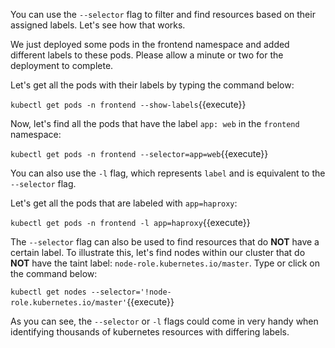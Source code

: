 You can use the `--selector` flag to filter and find resources based on their assigned labels. Let's see how that works.

We just deployed some pods in the frontend namespace and added different labels to these pods. Please allow a minute or two for the deployment to complete.

Let's get all the pods with their labels by typing the command below:

`kubectl get pods -n frontend --show-labels`{{execute}}

Now, let's  find all the pods that have the label `app: web` in the `frontend` namespace:

`kubectl get pods -n frontend --selector=app=web`{{execute}}

You can also use the `-l` flag, which represents `label` and is equivalent to the `--selector` flag.

Let's get all the pods that are labeled with `app=haproxy`:

`kubectl get pods -n frontend -l app=haproxy`{{execute}}


The `--selector` flag can also be used to find resources that do **NOT** have a certain label. To illustrate this, let's find nodes within our cluster that do **NOT** have the taint label: `node-role.kubernetes.io/master`. Type or click on the command below:

`kubectl get nodes --selector='!node-role.kubernetes.io/master'`{{execute}}

As you can see, the `--selector` or `-l` flags could come in very handy when identifying thousands of kubernetes resources with differing labels.
